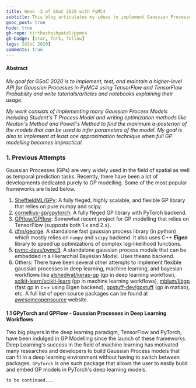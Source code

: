 ```yaml
---
title: Week -3 of GSoC 2020 with PyMC4
subtitle: This blog articulates my ideas to implement Gaussian Processes in PyMC4
gsoc_post: true
hide: true
gh-repo: tirthasheshpatel/pymc4
gh-badge: [star, fork, follow]
tags: [GSoC 2020]
comments: true
---
```


#### Abstract

*My goal for GSoC 2020 is to implement, test, and maintain a higher-level API for Gaussian Processes in PyMC4 using TensorFlow and TensorFlow Probability and write tutorials/articles and notebooks explaining their usage.*

*My work consists of implementing many Gaussian Process Models including Student's T Process Model and writing optimization methods like Neuton's Method and Powell's Method to find the maximum a-posteriori of the models that can be used to infer parameters of the model. My goal is also to implement at least one approximation technique when full GP modelling becomes impractical.*

### 1. Previous Attempts

Gaussian Processes (GPs) are very widely used in the field of spatial as well as temporal prediction tasks. Recently, there have been a lot of developments dedicated purely to GP modelling. Some of the most popular frameworks are listed below.

1. [SheffieldML/GPy][1]: A fully fleged, highly scalable, and flexible GP library that relies on pure numpy and scipy.
2. [cornellius-gp/gpytorch][2]: A fully fleged GP library with PyTorch backend.
3. [GPflow/GPflow][3]: Somewhat recent project for GP modelling that relies on TensorFlow (supposts both 1.x and 2.x).
4. [dfm/george][4]: A standalone fast gaussian process library (in python) which mostly relies on `numpy` and `scipy` backend. It also uses C++ ***Eigen*** library to speed up optimizations of complex log-likelihood functions.
5. [pymc-devs/pymc3][5]: A standalone gaussian process module that can be embedded in a Hierarchial Bayesian Model. Uses theano backend.
6. Others: There have been several other attempts to implement flexible gaussian processes in deep learning, machine learning, and bayesian workflows like [alshedivat/keras-gp][6] (gp in deep learning workflow), [scikit-learn/scikit-learn][7] (gp in machine learning workflows), [mblum/libgp][8] (fast gp in c++ using Eigen backend), [gpstuff-dev/gpstuff][9] (gp in matlab), etc. A full list of open source packages can be found at [awesomeopensource][10] website.

#### 1.1 GPyTorch and GPFlow - Gaussian Processes in Deep Learning Workflows

Two big players in the deep learning paradigm, TensorFlow and PyTorch, have been indulged in GP Modelling since the launch of these frameworks. Deep Learning's success in the field of machine learning has motivated many researches and developers to build Gaussian Process models that can fit in a deep learning environment without having to switch between packages. `GPyTorch` is one such package that allows the user to easily build and embed GP models in PyTorch's deep learning models.

``to be continued...``

<!-- *****  References  ***** -->

[1]: https://github.com/SheffieldML/GPy
[2]: https://github.com/cornellius-gp/gpytorch
[3]: https://github.com/GPflow/GPflow
[4]: https://github.com/dfm/george
[5]: https://github.com/pymc-devs/pymc3
[6]: https://github.com/alshedivat/keras-gp
[7]: https://github.com/scikit-learn/scikit-learn
[8]: https://github.com/mblum/libgp
[9]: https://github.com/gpstuff-dev/gpstuff
[10]: https://awesomeopensource.com/projects/gaussian-processes
